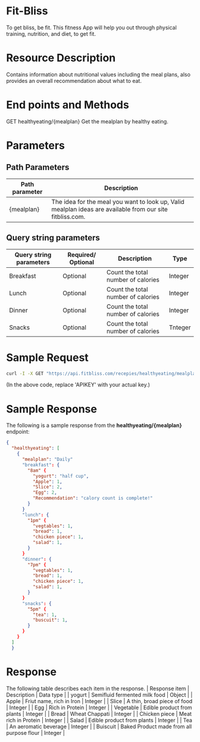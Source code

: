 # Fit-Bliss
To get bliss, be fit. This fitness App will help you out through physical training, nutrition, and diet, to get fit.

# Resource Description
Contains information about nutritional values including the meal plans, also provides an overall recommendation about what to eat.

# End points and Methods
GET healthyeating/{mealplan}
Get the mealplan by healthy eating.

# Parameters
## Path Parameters
| Path parameter | Description |
| ------ | ------ |
| {mealplan} | The idea for the meal you want to look up, Valid mealplan ideas are available from our site fitbliss.com. |

## Query string parameters
| Query string parameters | Required/ Optional | Description | Type |
| ------ | ------ | ------ | ------ |
| Breakfast | Optional | Count the total number of calories | Integer |
| Lunch | Optional | Count the total number of calories | Integer |
| Dinner | Optional | Count the total number of calories | Integer |
| Snacks | Optional | Count the total number of calories | Tnteger |

# Sample Request
```sh
curl -I -X GET "https://api.fitbliss.com/recepies/healthyeating/mealplan?appid=APIKEY&
```
(In the above code, replace 'APIKEY' with your actual key.)

# Sample Response
The following is a sample response from the **healthyeating/{mealplan}** endpoint:
```json
{
  "healthyeating": [
    {
      "mealplan": "Daily"
      "breakfast": {
        "8am" {
          "yogurt": "half cup",
          "Apple": 1,
          "Slice": 2,
          "Egg": 2,
          "Recommendation": "calory count is complete!"
        }
      }
      "lunch": {
        "1pm" {
          "vegtables": 1,
          "bread": 1,
          "chicken piece": 1,
          "salad": 1,
        }
      }
      "dinner": {
        "7pm" {
          "vegtables": 1,
          "bread": 1,
          "chicken piece": 1,
          "salad": 1,
        }
      }
      "snacks": {
        "5pm" {
          "tea": 1,
          "buscuit": 1,
        }
      }
    }
  ]
  }
```

# Response
The following table describes each item in the response.
| Response item | Description | Data type |
| yogurt | Semifluid fermented milk food | Object |
| Apple | Friut name, rich in Iron | Integer |
| Slice | A thin, broad piece of food | Integer |
| Egg | Rich in Protein | Integer |
| Vegetable | Edible product from plants | Integer |
| Bread | Wheat Chappati | Integer |
| Chicken piece | Meat rich in Protein | Integer |
| Salad | Edible product from plants | Integer |
| Tea | An aeromatic beverage | Integer |
| Buiscuit | Baked Product made from all purpose flour | Integer |
